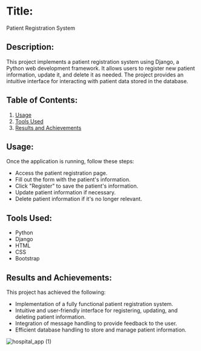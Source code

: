 # Title:
Patient Registration System

## Description:
This project implements a patient registration system using Django, a Python web development framework. It allows users to register new patient information, update it, and delete it as needed. The project provides an intuitive interface for interacting with patient data stored in the database.

## Table of Contents:
1. [Usage](#usage)
2. [Tools Used](#tools-used)
3. [Results and Achievements](#results-and-achievements)

## Usage:
Once the application is running, follow these steps:

- Access the patient registration page.
- Fill out the form with the patient's information.
- Click "Register" to save the patient's information.
- Update patient information if necessary.
- Delete patient information if it's no longer relevant.

## Tools Used:
- Python
- Django
- HTML
- CSS
- Bootstrap

## Results and Achievements:
This project has achieved the following:

- Implementation of a fully functional patient registration system.
- Intuitive and user-friendly interface for registering, updating, and deleting patient information.
- Integration of message handling to provide feedback to the user.
- Efficient database handling to store and manage patient information.

![hospital_app (1)](https://github.com/bardack134/CRUD-HOSPITAL/assets/142977989/35a5108a-da38-4b18-a80e-cc6850ad0566)
